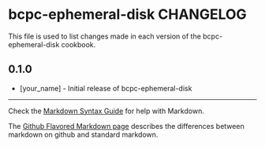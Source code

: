 bcpc-ephemeral-disk CHANGELOG
=============================

This file is used to list changes made in each version of the bcpc-ephemeral-disk cookbook.

0.1.0
-----
- [your_name] - Initial release of bcpc-ephemeral-disk

- - -
Check the [Markdown Syntax Guide](http://daringfireball.net/projects/markdown/syntax) for help with Markdown.

The [Github Flavored Markdown page](http://github.github.com/github-flavored-markdown/) describes the differences between markdown on github and standard markdown.
